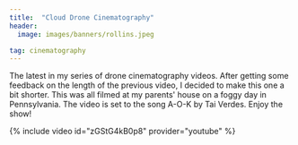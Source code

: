 ```yaml
---
title:  "Cloud Drone Cinematography"
header:
  image: images/banners/rollins.jpeg

tag: cinematography
---
```


The latest in my series of drone cinematography videos.  After getting some feedback on the length of the previous video, I decided to make this one a bit shorter.  This was all filmed at my parents' house on a foggy day in Pennsylvania.  The video is set to the song A-O-K by Tai Verdes.  Enjoy the show!

{% include video id="zGStG4kB0p8" provider="youtube" %}